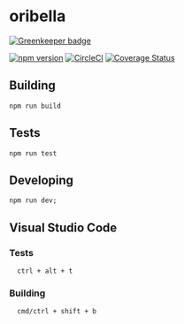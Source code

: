 # oribella

[![Greenkeeper badge](https://badges.greenkeeper.io/oribella/oribella.svg)](https://greenkeeper.io/)

[![npm version](https://badge.fury.io/js/oribella.svg)](https://badge.fury.io/js/oribella)
[![CircleCI](https://circleci.com/gh/oribella/oribella.svg?style=shield)](https://circleci.com/gh/oribella/oribella)
[![Coverage Status](https://coveralls.io/repos/github/oribella/oribella/badge.svg)](https://coveralls.io/github/oribella/oribella)

## Building

```shell
npm run build
```

## Tests

```shell
npm run test
```

## Developing

```shell
npm run dev;
```

## Visual Studio Code

### Tests
```shell
  ctrl + alt + t
```

### Building
```shell
  cmd/ctrl + shift + b
```
